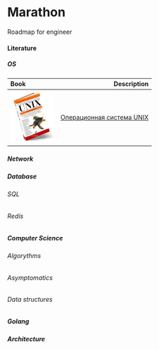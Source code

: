 # Marathon

Roadmap for engineer

#### Literature
##### OS

| Book                                                       | Description                                                  | 
|:-----------------------------------------------------------|-------------------------------------------------------------:|
|<img src="static/unix_robachevsky.png" style="width:100px"/>|[Операционная система UNIX](/static/books/OS/robachevsky.djvu)|


##### Network
##### Database
###### SQL
###### Redis
##### Computer Science
###### Algorythms
###### Asymptomatics
###### Data structures
##### Golang
##### Architecture